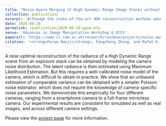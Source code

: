 ```yaml
---
title: "Noise-Aware Merging of High Dynamic Range Image Stacks without Camera Calibration"
collection: publications
excerpt: 'Although the state-of-the-art HDR reconstruction methods advocate using complex MLE solvers, we demonstrate that they provide little advantage over the simple Poisson noise estimator, which does not require camera noise calibration.'
date: 2020-08-28
permalink: /publication/2020-08-28-ppne-mle
venue: 'Advances in Image Manipulation Workshop @ ECCV'
paperurl: 'https://www.cl.cam.ac.uk/research/rainbow/projects/noise-aware-merging/2020-ppne-mle.pdf'
citation: '<strong>Param Hanji</strong>, Fangcheng Zhong, and Rafał K. Mantiuk. &quot;Noise-aware merging of high dynamic range image stacks without camera calibration&quot;. In <i>Proceedings of the European Conference on Computer Vision (ECCV) Workshops</i>, pages 376–391. Springer, 2020.'
---
```


A near-optimal reconstruction of the radiance of a High Dynamic Range scene from an exposure stack can be obtained by modeling the camera noise distribution. The latent radiance is then estimated using Maximum Likelihood Estimation. But this requires a well-calibrated noise model of the camera, which is difficult to obtain in practice. We show that an unbiased estimation of comparable variance can be obtained with a simpler Poisson noise estimator, which does not require the knowledge of camera-specific noise parameters. We demonstrate this empirically for four different cameras, ranging from a smartphone camera to a full-frame mirrorless camera. Our experimental results are consistent for simulated as well as real images, and across different camera settings.

Please view the [project page](https://www.cl.cam.ac.uk/research/rainbow/projects/noise-aware-merging/) for more information.
